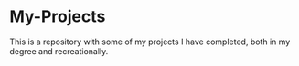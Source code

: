 # My-Projects
This is a repository with some of my projects I have completed, both in my degree and recreationally.
